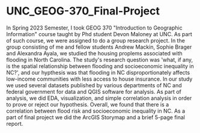 # UNC_GEOG-370_Final-Project
In Spring 2023 Semester, I took GEOG 370 "Introduction to Geographic Information" course taught by Phd student Devon Maloney at UNC. As part of such course, we were assigned to do a group research project. In the group consisting of me and fellow students Andrew Mackin, Sophie Brager and Alexandra Ayala, we studied the housing proplems associated with flooding in North Carolina. The study's research question was 'what, if any, is the spatial relationship between flooding and socioeconomic inequality in NC?', and our hypthesis was that flooding in NC disproportionately affects low-income communities with less access to house insurance. In our study we used several datasets published by various departments of NC and federal government for data and QGIS software for analysis. As part of analysis, we did EDA, visualization, and simple correlation analysis in order to prove or reject our hypothesis. Overall, we found that there is a correlation between flood risk and socioeconomic inequality in NC. As a part of final project we did the ArcGIS Storymap and a brief 5-page final report. 
